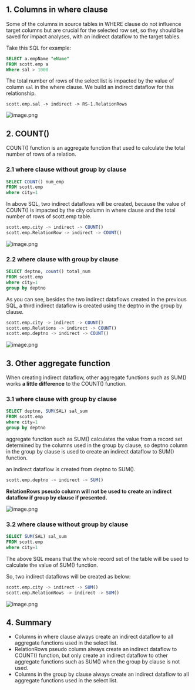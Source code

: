 ## 1. Columns in where clause

Some of the columns in source tables in WHERE clause do not influence target columns but are crucial for the selected row set, so they should be saved for impact analyses, with an indirect dataflow to the target tables.

Take this SQL for example:

```sql
SELECT a.empName "eName"
FROM scott.emp a
Where sal > 1000
```

The total number of rows of the select list is impacted by the value of column `sal` in the where clause. We build an indirect dataflow for this relationship.

```
scott.emp.sal -> indirect -> RS-1.RelationRows
```

![image.png](https://images.gitee.com/uploads/images/2021/1206/120228_c087c542_8136809.png)

## 2. COUNT()

COUNT() function is an aggregate function that used to calculate the total number of rows of a relation.

### 2.1 where clause without group by clause

```sql
SELECT COUNT() num_emp
FROM scott.emp
where city=1
```

In above SQL, two indirect dataflows will be created, because the value of COUNT() is impacted by the city column in where clause and the total number of rows of scott.emp table.

```sql
scott.emp.city -> indirect -> COUNT()
scott.emp.RelationRow -> indirect -> COUNT()
```

![image.png](https://images.gitee.com/uploads/images/2021/1206/150203_a4bbf172_8136809.png)

### 2.2 where clause with group by clause

```sql
SELECT deptno, count() total_num
FROM scott.emp
where city=1
group by deptno
```

As you can see, besides the two indirect dataflows created in the previous SQL, a third indirect dataflow is created using the deptno in the group by clause.

```sql
scott.emp.city -> indirect -> COUNT()
scott.emp.Relations -> indirect -> COUNT()
scott.emp.deptno -> indirect -> COUNT()
```

![image.png](https://images.gitee.com/uploads/images/2021/1206/150427_bad8e1d6_8136809.png)

## 3. Other aggregate function

When creating indirect dataflow, other aggregate functions such as SUM() works **a little difference** to the COUNT() function.

### 3.1 where clause with group by clause

```sql
SELECT deptno, SUM(SAL) sal_sum
FROM scott.emp
where city=1
group by deptno
```

aggregate function such as SUM() calculates the value from a  record set determined by the columns used in the group by clause, so deptno column in the group by clause is used to create an indirect dataflow to SUM() function.

an indirect dataflow is created from deptno to SUM().

```sql
scott.emp.deptno -> indirect -> SUM()
```

**RelationRows pseudo column will not be used to create an indirect dataflow if group by clause if presented.**

![image.png](https://images.gitee.com/uploads/images/2021/1210/170231_fd2cfc92_8136809.png)

### 3.2 where clause without group by clause

```sql
SELECT SUM(SAL) sal_sum
FROM scott.emp
where city=1
```

The above SQL means that the whole record set of the table will be used to calculate the value of SUM() function.

So, two indirect dataflows will be created as below:

```sql
scott.emp.city -> indirect -> SUM()
scott.emp.RelationRows -> indirect -> SUM()
```

![image.png](https://images.gitee.com/uploads/images/2021/1206/143844_5a1e3bad_8136809.png)

## 4. Summary

- Columns in where clause always create an indirect dataflow to all aggregate functions used in the select list.
- RelationRows pseudo column always create an indirect dataflow to COUNT() function, but only create an indirect dataflow to other aggregate functions such as SUM()  when the group by clause is not used.
- Columns in the group by clause always create an indirect dataflow to all aggregate functions used in the select list.